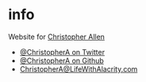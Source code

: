 # info

Website for [Christopher Allen](https://ChristopherA.info)

<ul>
  <li><a href="https://twitter.com/ChristopherA" rel="me">@ChristopherA on Twitter</a></li>
  <li><a href="https://github.com/ChristopherA" rel="me">@ChristopherA on Github</a></li>
  <li><a href="mailto:ChristopherA@LifeWithAlacrity.com" rel="me">ChristopherA@LifeWithAlacrity.com</a></li>
</ul>
<link rel="pgpkey" href="https://raw.githubusercontent.com/ChristopherA/self/master/357405ED.asc">
